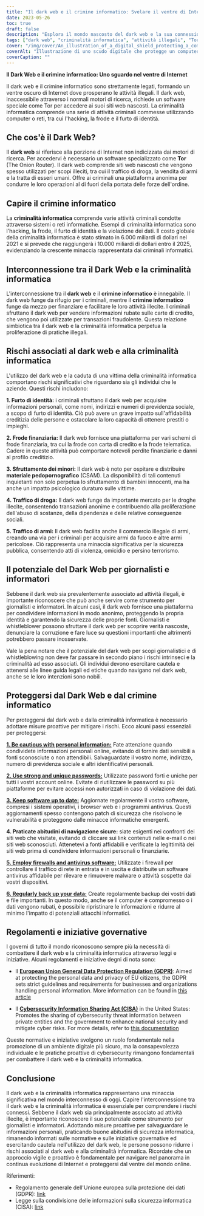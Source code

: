 ```yaml
---
title: "Il dark web e il crimine informatico: Svelare il ventre di Internet"
date: 2023-05-26
toc: true
draft: false
description: "Esplora il mondo nascosto del dark web e la sua connessione con la criminalità informatica, scoprendo la sua duplice natura e il suo potenziale per il giornalismo e il whistleblowing."
tags: ["dark web", "criminalità informatica", "attività illegali", "Tor", "hacking", "frode", "furto d'identità", "giornalismo", "whistleblowing", "sicurezza online", "informazioni personali", "violazioni dei dati", "online privacy", "regolamenti governativi", "sicurezza informatica", "prevenzione del crimine", "navigazione anonima", "anonimato online", "minacce online", "sicurezza digitale"]
cover: "/img/cover/An_illustration_of_a_digital_shield_protecting_a_computer.png"
coverAlt: "Illustrazione di uno scudo digitale che protegge un computer dalle minacce del dark web e della criminalità informatica."
coverCaption: ""
---
```


**Il Dark Web e il crimine informatico: Uno sguardo nel ventre di Internet**

Il dark web e il crimine informatico sono strettamente legati, formando un ventre oscuro di Internet dove prosperano le attività illegali. Il dark web, inaccessibile attraverso i normali motori di ricerca, richiede un software speciale come Tor per accedere ai suoi siti web nascosti. La criminalità informatica comprende una serie di attività criminali commesse utilizzando computer o reti, tra cui l'hacking, la frode e il furto di identità.

## Che cos'è il Dark Web?

Il **dark web** si riferisce alla porzione di Internet non indicizzata dai motori di ricerca. Per accedervi è necessario un software specializzato come **Tor** (The Onion Router). Il dark web comprende siti web nascosti che vengono spesso utilizzati per scopi illeciti, tra cui il traffico di droga, la vendita di armi e la tratta di esseri umani. Offre ai criminali una piattaforma anonima per condurre le loro operazioni al di fuori della portata delle forze dell'ordine.

## Capire il crimine informatico

La **criminalità informatica** comprende varie attività criminali condotte attraverso sistemi o reti informatiche. Esempi di criminalità informatica sono l'hacking, la frode, il furto di identità e la violazione dei dati. Il costo globale della criminalità informatica è stato stimato in 6.000 miliardi di dollari nel 2021 e si prevede che raggiungerà i 10.000 miliardi di dollari entro il 2025, evidenziando la crescente minaccia rappresentata dai criminali informatici.

## Interconnessione tra il Dark Web e la criminalità informatica

L'interconnessione tra il **dark web** e il **crimine informatico** è innegabile. Il dark web funge da rifugio per i criminali, mentre il **crimine informatico** funge da mezzo per finanziare e facilitare le loro attività illecite. I criminali sfruttano il dark web per vendere informazioni rubate sulle carte di credito, che vengono poi utilizzate per transazioni fraudolente. Questa relazione simbiotica tra il dark web e la criminalità informatica perpetua la proliferazione di pratiche illegali.

## Rischi associati al dark web e alla criminalità informatica

L'utilizzo del dark web e la caduta di una vittima della criminalità informatica comportano rischi significativi che riguardano sia gli individui che le aziende. Questi rischi includono:

**1. Furto di identità:** i criminali sfruttano il dark web per acquisire informazioni personali, come nomi, indirizzi e numeri di previdenza sociale, a scopo di furto di identità. Ciò può avere un grave impatto sull'affidabilità creditizia delle persone e ostacolare la loro capacità di ottenere prestiti o impieghi.

**2. Frode finanziaria:** Il dark web fornisce una piattaforma per vari schemi di frode finanziaria, tra cui la frode con carta di credito e la frode telematica. Cadere in queste attività può comportare notevoli perdite finanziarie e danni al profilo creditizio.

**3. Sfruttamento dei minori:** Il dark web è noto per ospitare e distribuire **materiale pedopornografico** (CSAM). La disponibilità di tali contenuti inquietanti non solo perpetua lo sfruttamento di bambini innocenti, ma ha anche un impatto psicologico duraturo sulle vittime.

**4. Traffico di droga:** Il dark web funge da importante mercato per le droghe illecite, consentendo transazioni anonime e contribuendo alla proliferazione dell'abuso di sostanze, della dipendenza e delle relative conseguenze sociali.

**5. Traffico di armi:** Il dark web facilita anche il commercio illegale di armi, creando una via per i criminali per acquisire armi da fuoco e altre armi pericolose. Ciò rappresenta una minaccia significativa per la sicurezza pubblica, consentendo atti di violenza, omicidio e persino terrorismo.

## Il potenziale del Dark Web per giornalisti e informatori

Sebbene il dark web sia prevalentemente associato ad attività illegali, è importante riconoscere che può anche servire come strumento per giornalisti e informatori. In alcuni casi, il dark web fornisce una piattaforma per condividere informazioni in modo anonimo, proteggendo la propria identità e garantendo la sicurezza delle proprie fonti. Giornalisti e whistleblower possono sfruttare il dark web per scoprire verità nascoste, denunciare la corruzione e fare luce su questioni importanti che altrimenti potrebbero passare inosservate.

Vale la pena notare che il potenziale del dark web per scopi giornalistici e di whistleblowing non deve far passare in secondo piano i rischi intrinseci e la criminalità ad esso associati. Gli individui devono esercitare cautela e attenersi alle linee guida legali ed etiche quando navigano nel dark web, anche se le loro intenzioni sono nobili.

## Proteggersi dal Dark Web e dal crimine informatico

Per proteggersi dal dark web e dalla criminalità informatica è necessario adottare misure proattive per mitigare i rischi. Ecco alcuni passi essenziali per proteggersi:

[**1. Be cautious with personal information:**](https://simeononsecurity.ch/articles/removing-your-exposed-private-information-from-data-brokers/) Fate attenzione quando condividete informazioni personali online, evitando di fornire dati sensibili a fonti sconosciute o non attendibili. Salvaguardate il vostro nome, indirizzo, numero di previdenza sociale e altri identificativi personali.

[**2. Use strong and unique passwords:**](https://simeononsecurity.ch/articles/how-to-create-strong-passwords/) Utilizzate password forti e uniche per tutti i vostri account online. Evitate di riutilizzare le password su più piattaforme per evitare accessi non autorizzati in caso di violazione dei dati.

[**3. Keep software up to date:**](https://simeononsecurity.ch/articles/best-practices-for-installing-security-patches-on-windows/) Aggiornate regolarmente il vostro software, compresi i sistemi operativi, i browser web e i programmi antivirus. Questi aggiornamenti spesso contengono patch di sicurezza che risolvono le vulnerabilità e proteggono dalle minacce informatiche emergenti.

**4. Praticate abitudini di navigazione sicure:** siate esigenti nei confronti dei siti web che visitate, evitando di cliccare sui link contenuti nelle e-mail o nei siti web sconosciuti. Attenetevi a fonti affidabili e verificate la legittimità dei siti web prima di condividere informazioni personali o finanziarie.

[**5. Employ firewalls and antivirus software:**](https://simeononsecurity.ch/recommendations/anti-virus/) Utilizzate i firewall per controllare il traffico di rete in entrata e in uscita e distribuite un software antivirus affidabile per rilevare e rimuovere malware o attività sospette dai vostri dispositivi.

[**6. Regularly back up your data:**](https://simeononsecurity.ch/articles/what-is-the-3-2-1-backup-rule-and-why-you-should-use-it/) Create regolarmente backup dei vostri dati e file importanti. In questo modo, anche se il computer è compromesso o i dati vengono rubati, è possibile ripristinare le informazioni e ridurre al minimo l'impatto di potenziali attacchi informatici.

## Regolamenti e iniziative governative

I governi di tutto il mondo riconoscono sempre più la necessità di combattere il dark web e la criminalità informatica attraverso leggi e iniziative. Alcuni regolamenti e iniziative degni di nota sono:

- Il [**European Union General Data Protection Regulation (GDPR)**](https://gdpr.eu/): Aimed at protecting the personal data and privacy of EU citizens, the GDPR sets strict guidelines and requirements for businesses and organizations handling personal information. More information can be found in [this article](https://gdpr.eu/)

- Il [**Cybersecurity Information Sharing Act (CISA)**](https://www.congress.gov/bill/114th-congress/senate-bill/754) in the United States: Promotes the sharing of cybersecurity threat information between private entities and the government to enhance national security and mitigate cyber risks. For more details, refer to [this documentation](https://www.congress.gov/bill/114th-congress/senate-bill/754)

Queste normative e iniziative svolgono un ruolo fondamentale nella promozione di un ambiente digitale più sicuro, ma la consapevolezza individuale e le pratiche proattive di cybersecurity rimangono fondamentali per combattere il dark web e la criminalità informatica.

## Conclusione

Il dark web e la criminalità informatica rappresentano una minaccia significativa nel mondo interconnesso di oggi. Capire l'interconnessione tra il dark web e la criminalità informatica è essenziale per comprendere i rischi connessi. Sebbene il dark web sia principalmente associato ad attività illecite, è importante riconoscere il suo potenziale come strumento per giornalisti e informatori. Adottando misure proattive per salvaguardare le informazioni personali, praticando buone abitudini di sicurezza informatica, rimanendo informati sulle normative e sulle iniziative governative ed esercitando cautela nell'utilizzo del dark web, le persone possono ridurre i rischi associati al dark web e alla criminalità informatica. Ricordate che un approccio vigile e proattivo è fondamentale per navigare nel panorama in continua evoluzione di Internet e proteggersi dal ventre del mondo online.

Riferimenti:

- Regolamento generale dell'Unione europea sulla protezione dei dati (GDPR): [link](https://gdpr.eu/)
- Legge sulla condivisione delle informazioni sulla sicurezza informatica (CISA): [link](https://www.congress.gov/bill/114th-congress/senate-bill/754)
